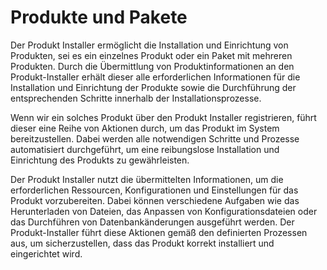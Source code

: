 # Produkte und Pakete

Der Produkt Installer ermöglicht die Installation und Einrichtung von Produkten, sei es ein einzelnes Produkt oder ein Paket mit mehreren Produkten. Durch die Übermittlung von Produktinformationen an den Produkt-Installer erhält dieser alle erforderlichen Informationen für die Installation und Einrichtung der Produkte sowie die Durchführung der entsprechenden Schritte innerhalb der Installationsprozesse.

Wenn wir ein solches Produkt über den Produkt Installer registrieren, führt dieser eine Reihe von Aktionen durch, um das Produkt im System bereitzustellen. Dabei werden alle notwendigen Schritte und Prozesse automatisiert durchgeführt, um eine reibungslose Installation und Einrichtung des Produkts zu gewährleisten.

Der Produkt Installer nutzt die übermittelten Informationen, um die erforderlichen Ressourcen, Konfigurationen und Einstellungen für das Produkt vorzubereiten. Dabei können verschiedene Aufgaben wie das Herunterladen von Dateien, das Anpassen von Konfigurationsdateien oder das Durchführen von Datenbankänderungen ausgeführt werden. Der Produkt-Installer führt diese Aktionen gemäß den definierten Prozessen aus, um sicherzustellen, dass das Produkt korrekt installiert und eingerichtet wird.
